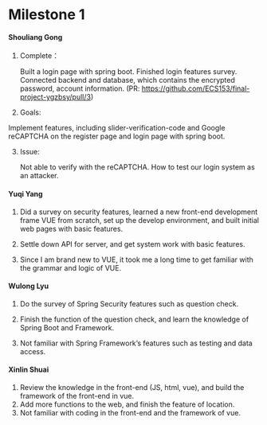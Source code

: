 # Milestone 1

#### Shouliang Gong

1. Complete：

   Built a login page with spring boot. Finished login features survey. Connected backend and database, which contains the encrypted password, account information. (PR: https://github.com/ECS153/final-project-ygzbsy/pull/3)

2.  Goals: 

   Implement features, including slider-verification-code and Google reCAPTCHA on the register page and login page with spring boot.

3. Issue: 

   Not able to verify with the reCAPTCHA. How to test our login system as an attacker. 

   

#### Yuqi Yang

1. Did a survey on security features, learned a new front-end development frame VUE from scratch, set up the develop environment, and built initial web pages with basic features.

2. Settle down API for server, and get system work with basic features.

3. Since I am brand new to VUE, it took me a long time to get familiar with the grammar and logic of VUE. 

   

#### Wulong Lyu

1. Do the survey of Spring Security features such as question check.

2. Finish the function of the question check, and learn the knowledge of Spring Boot and Framework.

3. Not familiar with Spring Framework’s features such as testing and data access.

   

#### Xinlin Shuai

1. Review the knowledge in the front-end (JS, html, vue), and build the framework of the front-end in vue.
2. Add more functions to the web, and finish the feature of location.
3. Not familiar with coding in the front-end and the framework of vue.